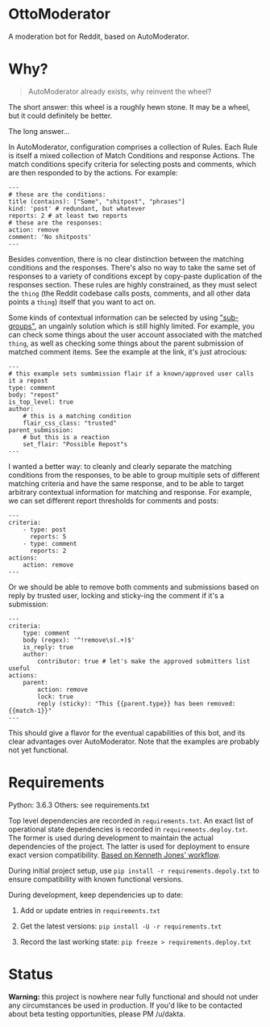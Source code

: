 # OttoModerator

A moderation bot for Reddit, based on AutoModerator.

# Why?

> AutoModerator already exists, why reinvent the wheel?

The short answer: this wheel is a roughly hewn stone. It may be a wheel, but it could definitely be better.

The long answer...

In AutoModerator, configuration comprises a collection of Rules. Each Rule is itself a mixed collection of Match Conditions and response Actions. The match conditions specify criteria for selecting posts and comments, which are then responded to by the actions. For example:

    ---
    # these are the conditions: 
    title (contains): ["Some", "shitpost", "phrases"]
    kind: 'post' # redundant, but whatever
    reports: 2 # at least two reports
    # these are the responses:
    action: remove
    comment: 'No shitposts'
    ---

Besides convention, there is no clear distinction between the matching conditions and the responses. There's also no way to take the same set of responses to a variety of conditions except by copy-paste duplication of the responses section. These rules are highly constrained, as they must select the `thing` (the Reddit codebase calls posts, comments, and all other data points a `thing`) itself that you want to act on.

Some kinds of contextual information can be selected by using ["sub-groups"](https://www.reddit.com/wiki/automoderator/full-documentation#wiki_sub-groups), an ungainly solution which is still highly limited. For example, you can check some things about the user account associated with the matched `thing`, as well as checking some things about the parent submission of matched comment items. See the example at the link, it's just atrocious:

    ---
    # this example sets sumbmission flair if a known/approved user calls it a repost
    type: comment
    body: "repost"
    is_top_level: true
    author:
        # this is a matching condition
        flair_css_class: "trusted"
    parent_submission:
        # but this is a reaction
        set_flair: "Possible Repost"s
    ---

I wanted a better way: to cleanly and clearly separate the matching conditions from the responses, to be able to group multiple sets of different matching criteria and have the same response, and to be able to target arbitrary contextual information for matching and response. For example, we can set different report thresholds for comments and posts:

    ---
    criteria:
        - type: post
          reports: 5
        - type: comment
          reports: 2
    actions:
        action: remove
    ---

Or we should be able to remove both comments and submissions based on reply by trusted user, locking and sticky-ing the comment if it's a submission:

    ---
    criteria:
        type: comment
        body (regex): '^!remove\s(.+)$'
        is_reply: true
        author:
            contributor: true # let's make the approved submitters list useful
    actions:
        parent:
            action: remove
            lock: true
            reply (sticky): "This {{parent.type}} has been removed: {{match-1}}"
    ---

This should give a flavor for the eventual capabilities of this bot, and its clear advantages over AutoModerator. Note that the examples are probably not yet functional.

# Requirements

Python: 3.6.3
Others: see requirements.txt

Top level dependencies are recorded in `requirements.txt`. An exact list of
operational state dependencies is recorded in `requirements.deploy.txt`. The
former is used during development to maintain the actual dependencies of the
project. The latter is used for deployment to ensure exact version
compatibility. [Based on Kenneth Jones'
workflow](https://www.kennethreitz.org/essays/a-better-pip-workflow).

During initial project setup, use `pip install -r
requirements.depoly.txt` to ensure compatibility with known functional
versions.

During development, keep dependencies up to date:

1. Add or update entries in `requirements.txt`

2. Get the latest versions: `pip install -U -r requirements.txt`

3. Record the last working state: `pip freeze > requirements.deploy.txt`

# Status

**Warning:** this project is nowhere near fully functional and should not under any circumstances be used in production. If you'd like to be contacted about beta testing opportunities, please PM /u/dakta.
